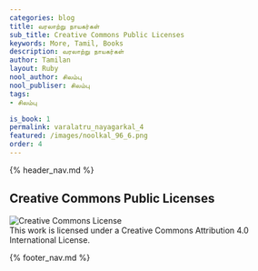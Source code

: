 ```yaml
---
categories: blog
title: வரலாற்று நாயகர்கள்
sub_title: Creative Commons Public Licenses
keywords: More, Tamil, Books
description: வரலாற்று நாயகர்கள்
author: Tamilan
layout: Ruby
nool_author: சிலம்பு
nool_publiser: சிலம்பு
tags:
- சிலம்பு

is_book: 1
permalink: varalatru_nayagarkal_4
featured: /images/noolkal_96_6.png
order: 4
---
```

{% header_nav.md %}

## Creative Commons Public Licenses

![Creative Commons License](https://i.creativecommons.org/l/by/4.0/88x31.png)  
This work is licensed under a Creative Commons Attribution 4.0 International License.

{% footer_nav.md %}